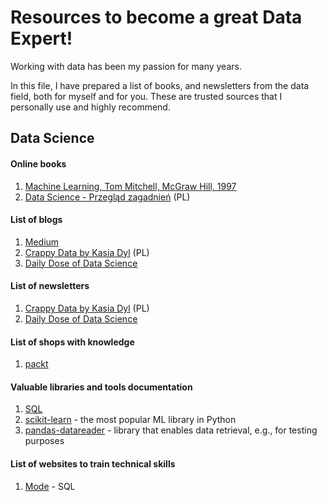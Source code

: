# Resources to become a great Data Expert!

Working with data has been my passion for many years.

In this file, I have prepared a list of books, and newsletters from the data field, both for myself and for you. These are trusted sources that I personally use and highly recommend.

## Data Science
#### **Online books**
1. [Machine Learning, Tom Mitchell, McGraw Hill, 1997](https://www.cs.cmu.edu/~tom/mlbook.html)
2. [Data Science - Przegląd zagadnień](https://datascience.com.pl/intro.html) (PL)

#### **List of blogs**
1. [Medium](https://medium.com/)
2. [Crappy Data by Kasia Dyl](https://crappydata.pl/) (PL)
3. [Daily Dose of Data Science](https://blog.dailydoseofds.com/)

#### **List of newsletters**
1. [Crappy Data by Kasia Dyl](https://crappydata.pl/)  (PL)
2. [Daily Dose of Data Science](https://blog.dailydoseofds.com/)

#### **List of shops with knowledge**
1. [packt](https://www.packtpub.com/en-pl)

#### **Valuable libraries and tools documentation**
1. [SQL](https://mode.com/sql-tutorial/introduction-to-sql)
2. [scikit-learn](https://scikit-learn.org/stable/user_guide.html) - the most popular ML library in Python
3. [pandas-datareader](https://pandas-datareader.readthedocs.io/en/latest/) - library that enables data retrieval, e.g., for testing purposes

#### **List of websites to train technical skills**
1. [Mode](https://mode.com/sql-tutorial) - SQL
